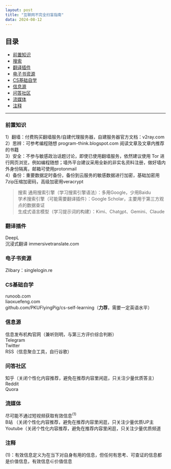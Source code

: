 ```yaml
---
layout: post
title: "互联网不完全扫盲指南"
data: 2024-08-12
---
```

## 目录
- [前置知识](#前置知识)
- [搜索](#搜索)
- [翻译插件](#翻译插件)
- [电子书资源](#电子书资源)
- [CS基础自学](#CS基础自学)
- [信息源](#信息源)
- [问答社区](#问答社区)
- [流媒体](#流媒体)
- [注释](#注释)
---

 ### 前置知识
1）翻墙：付费购买翻墙服务/自建代理服务器，自建服务器官方文档：v2ray.com  
2）思辨：可参考编程随想 program-think.blogspot.com 阅读文章及文章内推荐的书籍  
3）安全：不参与敏感政治话题讨论，即使已使用翻墙服务，依然建议使用 Tor 进行网页浏览，例如编程随想；墙外平台建议采用全新的非实名资料注册，做好墙内外身份隔离，邮箱可使用protonmail  
4）备份：重要数据定时备份，备份到云服务的敏感数据进行加密，基础加密用7zip压缩加密码，高级加密用veracrypt  

> 搜索
 通用搜索引擎（学习搜索引擎语法）：多用Google，少用Baidu  
 学术搜索引擎（可能需要翻译插件）：Google Scholar，主要用于第三方观点的数据查证  
 生成式语言模型（学习提示词的构建）：Kimi、Chatgpt、Gemini、Claude  

 ### 翻译插件
 DeepL  
 沉浸式翻译 immersivetranslate.com  

 ### 电子书资源 
 Zlibary：singlelogin.re  

 ### CS基础自学
 runoob.com  
 liaoxuefeng.com  
 github.com/PKUFlyingPig/cs-self-learning（**力荐**，需要一定英语水平）  

 ### 信息源
 信息发布机构官网（兼听则明，与第三方评价综合判断）  
 Telegram  
 Twitter  
 RSS（信息聚合工具，自行谷歌）  

 ### 问答社区 
 知乎（关闭个性化内容推荐，避免在推荐内容里闲逛，只关注少量优质答主）  
 Reddit  
 Quora  

 ### 流媒体
 尽可能不通过短视频获取有效信息<sup>(1)</sup>  
 B站 （关闭个性化内容推荐，避免在推荐内容里闲逛，只关注少量优质UP主  
 Youtube（关闭个性化内容推荐，避免在推荐内容里闲逛，只关注少量优质频道  

### 注释
(1)：有效信息定义为在当下对自身有用的信息，但任何有思考、可查证的信息都是价值信息，有效信息∈价值信息
